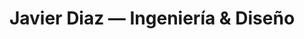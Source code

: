 ---
title: Javier Diaz — Ingeniería & Diseño
seo:
  title: Javier Diaz — Ingeniería & Diseño para todos
  image: ./meta.png
  description: Te ayudo a llevar tu producto digital de idea a realidad. Hago diseño de interfaces, desarrollo web y software que se ve y se siente bien.
  keywords: desarrollo, diseño, producto, producto digital, diseño de interfaces, diseño web, diseño ux, diseño ui, ui, ux, web design, desarrollo web, software, developer, web developer, software developer, software engineer
---